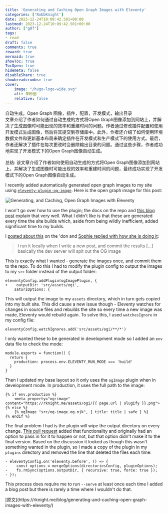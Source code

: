 ```yaml
---
title: 'Generating and Caching Open Graph Images with Eleventy'
categories: ['RobbKnight']
date: 2023-12-24T10:09:42.501+00:00
lastmod: 2023-12-24T10:09:42.501+00:00
author: ["g0f"]
tags:
- read
draft: false 
comments: true
reward: true 
mermaid: true 
showToc: true 
TocOpen: true 
hidemeta: false 
disableShare: true 
showbreadcrumbs: true 
cover:
    image: "/hugo-logo-wide.svg"
    alt: 果粉圈
    relative: false
---
```


<div>

<div> 自动生成，Open Graph 图像，插件，配置，开发模式，输出目录<br/>
文章介绍了作者如何通过自动生成的方式将Open Graph图像添加到网站上，并解决了生成图像时可能出现的效率和重建时间的问题。作者通过修改插件配置和使用开发模式生成图像，然后将其提交到存储库中。此外，作者还介绍了如何使用环境数据文件和更新基本布局来确定插件在开发模式和生产模式下的使用方式。最后，作者还解决了插件在每次更改时会删除输出目录的问题。通过这些步骤，作者成功地实现了开发模式下的Open Graph图像自动生成。<br/><br/>总结: 该文章介绍了作者如何使用自动生成的方式将Open Graph图像添加到网站上，并解决了生成图像时可能出现的效率和重建时间的问题，最终成功实现了开发模式下的Open Graph图像自动生成。 <div>
<p>I recently added automatically generated open graph images to my site using <a href="https://github.com/KiwiKilian/eleventy-plugin-og-image"><code>eleventy-plugin-og-image</code></a>. Here is the open graph image for this post:</p>
<img alt="Generating, and Caching, Open Graph Images with Eleventy" src="https://rknight.me/assets/ogi/bloggenerating-and-caching-open-graph-images-with-eleventy.png" style="border: 1px solid white;"/>
<p>I won't go over how to use the plugin; the docs on the repo and <a href="https://lewisdale.dev/post/adding-statically-generated-open-graph-images/">this blog post</a> explain that very well. What I didn't like is that these are generated every time the site builds which, aside from being wildly inefficient, added significant time to my builds.</p>
<p>I <a href="https://social.lol/@robb/111574217802419330">posted about this</a> on the 'don and <a href="https://social.lol/@sophie/111574234339127389">Sophie replied with how she is doing it</a>:</p>
<blockquote>
<p>I run it locally when I write a new post, and commit the results [...] basically the dev server will spit out the OG image</p>
</blockquote>
<p>This is exactly what I wanted - generate the images once, and commit them to the repo. To do this I had to modify the plugin config to output the images to my <code>src</code> folder instead of the output folder:</p>
<pre class="language-diff"><code class="language-diff">eleventyConfig.addPlugin(ogImagePlugin, &#123;<br/><span class="token inserted-sign inserted"><span class="token prefix inserted">+</span><span class="token line">    outputDir: 'src/assets/ogi',<br/></span></span><span class="token unchanged"><span class="token prefix unchanged"> </span><span class="token line">   satoriOptions: &#123;</span></span></code></pre>
<p>This will output the image to my <code>assets</code> directory, which in turn gets copied into my built site. This did cause a new issue though - Eleventy watches for changes in source files and rebuilds the site so every time a new image was made, Eleventy would rebuild again. To solve this, I used <code>watchesIgnore</code> in my config file:</p>
<pre class="language-js"><code class="language-js">eleventyConfig<span class="token punctuation">.</span>watchIgnores<span class="token punctuation">.</span><span class="token function">add</span><span class="token punctuation">(</span><span class="token string">'src/assets/ogi/**/*'</span><span class="token punctuation">)</span></code></pre>
<p>I only wanted these to be generated in development mode so I added an <code>env</code> data file to check the mode:</p>
<pre class="language-js"><code class="language-js">module<span class="token punctuation">.</span><span class="token function-variable function">exports</span> <span class="token operator">=</span> <span class="token keyword">function</span><span class="token punctuation">(</span><span class="token punctuation">)</span> <span class="token punctuation">&#123;</span><br/>  <span class="token keyword">return</span> <span class="token punctuation">&#123;</span><br/>    <span class="token literal-property property">production</span><span class="token operator">:</span> process<span class="token punctuation">.</span>env<span class="token punctuation">.</span><span class="token constant">ELEVENTY_RUN_MODE</span> <span class="token operator">===</span> <span class="token string">'build'</span><br/>  <span class="token punctuation">&#125;</span><br/><span class="token punctuation">&#125;</span></code></pre>
<p>Then I updated my base layout so it only uses the <code>ogImage</code> plugin when in development mode. In production, it uses the full path to the image:</p>
<pre class="language-js"><code class="language-js"><span class="token punctuation">&#123;</span><span class="token operator">%</span> <span class="token keyword">if</span> env<span class="token punctuation">.</span>production <span class="token operator">%</span><span class="token punctuation">&#125;</span><br/>    <span class="token operator">&lt;</span>meta property<span class="token operator">=</span><span class="token string">"og:image"</span> content<span class="token operator">=</span><span class="token string">"https://rknight.me/assets/ogi/&#123;&#123; page.url | slugify &#125;&#125;.png"</span><span class="token operator">&gt;</span><br/><span class="token punctuation">&#123;</span><span class="token operator">%</span> <span class="token keyword">else</span> <span class="token operator">%</span><span class="token punctuation">&#125;</span><br/>    <span class="token punctuation">&#123;</span><span class="token operator">%</span> ogImage <span class="token string">"src/og-image.og.njk"</span><span class="token punctuation">,</span> <span class="token punctuation">&#123;</span> <span class="token literal-property property">title</span><span class="token operator">:</span> title <span class="token operator">|</span> safe <span class="token punctuation">&#125;</span> <span class="token operator">%</span><span class="token punctuation">&#125;</span><br/><span class="token punctuation">&#123;</span><span class="token operator">%</span> endif <span class="token operator">%</span><span class="token punctuation">&#125;</span></code></pre>
<p>The final problem I had is the plugin will wipe the output directory on every change. <a href="https://github.com/KiwiKilian/eleventy-plugin-og-image/pull/74">This pull request</a> added that functionality and originally had an option to pass in for it to happen or not, but that option didn't make it to the final version. Based on the discussion it looked as though this wasn't something wanted in the plugin, so I made a copy of the plugin in my <code>plugins</code> directory and removed the line that deleted the files each time:</p>
<pre class="language-diff"><code class="language-diff"><span class="token deleted-sign deleted"><span class="token prefix deleted">-</span><span class="token line"> eleventyConfig.on('eleventy.before', () =&gt; &#123;<br/></span><span class="token prefix deleted">-</span><span class="token line">    const options = mergeOptions(directoriesConfig, pluginOptions);<br/></span><span class="token prefix deleted">-</span><span class="token line">    fs.rmSync(options.outputDir, &#123; recursive: true, force: true &#125;);<br/></span><span class="token prefix deleted">-</span><span class="token line"> &#125;);</span></span></code></pre>
<p>This process does require me to run <code>--serve</code> at least once each time I added a blog post but there is rarely a time where I wouldn't do that.</p>
</div></div>
</div>

<div>
[原文](https://rknight.me/blog/generating-and-caching-open-graph-images-with-eleventy/)
</div>

